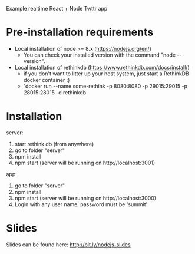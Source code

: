 Example realtime React + Node Twttr app

# Pre-installation requirements
* Local installation of node >= 8.x    (https://nodejs.org/en/)
    * You can check your installed version with the command "node --version".
* Local installation of rethinkdb (https://www.rethinkdb.com/docs/install/)
    *  if you don't want to litter up your host system, just start a RethinkDB docker container :)
    * `docker run --name some-rethink -p 8080:8080 -p 29015:29015 -p 28015:28015 -d rethinkdb

# Installation

server:

1. start rethink db (from anywhere)
2. go to folder "server"
3. npm install
4. npm start (server will be running on http://localhost:3001)


app:
1. go to folder "server"
2. npm install
3. npm start (server will be running on http://localhost:3000)
4. Login with any user name, password must be 'summit'


# Slides

Slides can be found here:
http://bit.ly/nodejs-slides
 

 
